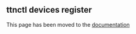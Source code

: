 ## ttnctl devices register

This page has been moved to the [documentation](https://www.thethingsnetwork.org/docs/cli/#ttnctl-devices-register)
